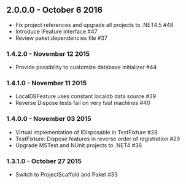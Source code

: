 ## 2.0.0.0 - October 6 2016
* Fix project references and upgrade all projects to .NET4.5 #48
* Introduce IFeature interface #47
* Review paket.dependencies file #37

### 1.4.2.0 - November 12 2015
* Provide possibility to customize database initializer #44

### 1.4.1.0 - November 11 2015
* LocalDBFeature uses constant localdb data source #39
* Reverse Dispose tests fail on very fast machines #40

### 1.4.0.0 - November 03 2015
* Virtual implementation of IDisposable in TestFixture #28
* TestFixture: Dispose features in reverse order of registration #29
* Upgrade MSTest and NUnit projects to .NET4 #36

### 1.3.1.0 - October 27 2015
* Switch to ProjectScaffold and Paket #33
